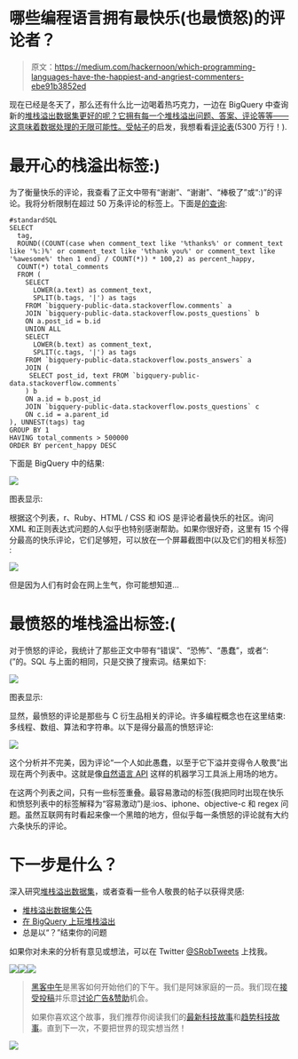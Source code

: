 # 哪些编程语言拥有最快乐(也最愤怒)的评论者？

> 原文：<https://medium.com/hackernoon/which-programming-languages-have-the-happiest-and-angriest-commenters-ebe91b3852ed>

现在已经是冬天了，那么还有什么比一边喝着热巧克力，一边在 BigQuery 中查询新的[堆栈溢出数据集更好的呢？它拥有每一个堆栈溢出问题、答案、评论等等——这意味着数据处理的无限可能性。受](https://cloud.google.com/blog/big-data/2016/12/google-bigquery-public-datasets-now-include-stack-overflow-q-a)[帖子](https://medium.com/u/279fe54c149a#.3b7kldtci)的启发，我想看看[评论表](https://bigquery.cloud.google.com/table/bigquery-public-data:stackoverflow.comments?pli=1&tab=schema)(5300 万行！).

# 最开心的栈溢出标签:)

为了衡量快乐的评论，我查看了正文中带有“谢谢”、“谢谢”、“棒极了”或“:)”的评论。我将分析限制在超过 50 万条评论的标签上。下面是[的查询](https://bigquery.cloud.google.com:443/savedquery/513927984416:b3cc596db5ed4ab4bf03fde8f04087c4):

```
#standardSQL
SELECT 
  tag, 
  ROUND((COUNT(case when comment_text like '%thanks%' or comment_text like '%:)%' or comment_text like '%thank you%' or comment_text like '%awesome%' then 1 end) / COUNT(*)) * 100,2) as percent_happy, 
  COUNT(*) total_comments
  FROM (
    SELECT
      LOWER(a.text) as comment_text, 
      SPLIT(b.tags, '|') as tags 
    FROM `bigquery-public-data.stackoverflow.comments` a
    JOIN `bigquery-public-data.stackoverflow.posts_questions` b
    ON a.post_id = b.id
    UNION ALL
    SELECT
      LOWER(b.text) as comment_text, 
      SPLIT(c.tags, '|') as tags 
    FROM `bigquery-public-data.stackoverflow.posts_answers` a
    JOIN (
     SELECT post_id, text FROM `bigquery-public-data.stackoverflow.comments`
    ) b
    ON a.id = b.post_id
    JOIN `bigquery-public-data.stackoverflow.posts_questions` c
    ON c.id = a.parent_id
), UNNEST(tags) tag
GROUP BY 1
HAVING total_comments > 500000
ORDER BY percent_happy DESC
```

下面是 BigQuery 中的结果:

![](img/8f344eeccb3c8ade2284aa9ce7d8cf8b.png)

图表显示:

根据这个列表，r、Ruby、HTML / CSS 和 iOS 是评论者最快乐的社区。询问 XML 和正则表达式问题的人似乎也特别感谢帮助。如果你很好奇，这里有 15 个得分最高的快乐评论，它们足够短，可以放在一个屏幕截图中(以及它们的相关标签) :

![](img/95324403183de21cf48c221bde253054.png)

但是因为人们有时会在网上生气，你可能想知道…

# 最愤怒的堆栈溢出标签:(

对于愤怒的评论，我统计了那些正文中带有“错误”、“恐怖”、“愚蠢”，或者“:(”的。SQL 与上面的相同，只是交换了搜索词。结果如下:

![](img/0db8875b135790f5d69ba7a9026229a8.png)

图表显示:

显然，最愤怒的评论是那些与 C 衍生品相关的评论。许多编程概念也在这里结束:多线程、数组、算法和字符串。以下是得分最高的愤怒评论:

![](img/3f87376d16b3af175986a254afeadddf.png)

这个分析并不完美，因为评论“一个人如此愚蠢，以至于它下溢并变得令人敬畏”出现在两个列表中。这就是像[自然语言 API](https://cloud.google.com/natural-language) 这样的机器学习工具派上用场的地方。

在这两个列表之间，只有一些标签重叠。最容易激动的标签(我把同时出现在快乐和愤怒列表中的标签解释为“容易激动”)是:ios、iphone、objective-c 和 regex 问题。虽然互联网有时看起来像一个黑暗的地方，但似乎每一条愤怒的评论就有大约六条快乐的评论。

# 下一步是什么？

深入研究[堆栈溢出数据集](https://bigquery.cloud.google.com/dataset/bigquery-public-data:stackoverflow?pli=1)，或者查看一些令人敬畏的帖子以获得灵感:

*   [堆栈溢出数据集公告](https://cloud.google.com/blog/big-data/2016/12/google-bigquery-public-datasets-now-include-stack-overflow-q-a)
*   [在 BigQuery 上玩堆栈溢出](http://thedatalane.com/playing-with-stack-overflow-dataset-on-google-bigquery/)
*   总是以“？”结束你的问题

如果你对未来的分析有意见或想法，可以在 Twitter [@SRobTweets](https://twitter.com/srobtweets) 上找我。

[![](img/50ef4044ecd4e250b5d50f368b775d38.png)](http://bit.ly/HackernoonFB)[![](img/979d9a46439d5aebbdcdca574e21dc81.png)](https://goo.gl/k7XYbx)[![](img/2930ba6bd2c12218fdbbf7e02c8746ff.png)](https://goo.gl/4ofytp)

> [黑客中午](http://bit.ly/Hackernoon)是黑客如何开始他们的下午。我们是阿妹家庭的一员。我们现在[接受投稿](http://bit.ly/hackernoonsubmission)并乐意[讨论广告&赞助](mailto:partners@amipublications.com)机会。
> 
> 如果你喜欢这个故事，我们推荐你阅读我们的[最新科技故事](http://bit.ly/hackernoonlatestt)和[趋势科技故事](https://hackernoon.com/trending)。直到下一次，不要把世界的现实想当然！

![](img/be0ca55ba73a573dce11effb2ee80d56.png)